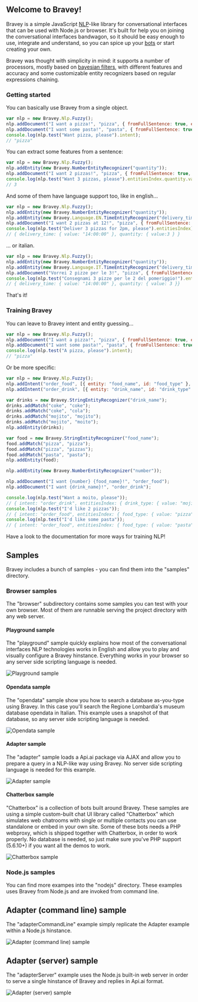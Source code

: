 ## Welcome to Bravey!
Bravey is a simple JavaScript [NLP](https://en.wikipedia.org/wiki/Natural_language_processing)-like library for conversational interfaces that can be used with Node.js or browser.
It's built for help you on joining the conversational interfaces bandwagon, so it should be easy enough to use, integrate and understand, so you can spice up your [bots](https://en.wikipedia.org/wiki/Internet_bot) or start creating your own.

Bravey was thought with simplicity in mind: it supports a number of processors, mostly based on [bayesian filters](https://en.wikipedia.org/wiki/Naive_Bayes_spam_filtering), with different features and accuracy and some customizable entity recognizers based on regular expressions chaining.

### Getting started

You can basically use Bravey from a single object.

```javascript
var nlp = new Bravey.Nlp.Fuzzy();
nlp.addDocument("I want a pizza!", "pizza", { fromFullSentence: true, expandIntent: true });
nlp.addDocument("I want some pasta!", "pasta", { fromFullSentence: true, expandIntent: true });
console.log(nlp.test("Want pizza, please").intent);
// "pizza"
```

You can extract some features from a sentence:

```javascript
var nlp = new Bravey.Nlp.Fuzzy();
nlp.addEntity(new Bravey.NumberEntityRecognizer("quantity"));
nlp.addDocument("I want 2 pizzas!", "pizza", { fromFullSentence: true, expandIntent: true });
console.log(nlp.test("Want 3 pizzas, please").entitiesIndex.quantity.value);
// 3
```

And some of them have language support too, like in english...

```javascript
var nlp = new Bravey.Nlp.Fuzzy();
nlp.addEntity(new Bravey.NumberEntityRecognizer("quantity"));
nlp.addEntity(new Bravey.Language.EN.TimeEntityRecognizer("delivery_time"));
nlp.addDocument("I want 2 pizzas at 12!", "pizza", { fromFullSentence: true, expandIntent: true });
console.log(nlp.test("Deliver 3 pizzas for 2pm, please").entitiesIndex);
// { delivery_time: { value: "14:00:00" }, quantity: { value:3 } }
```

... or italian.

```javascript
var nlp = new Bravey.Nlp.Fuzzy();
nlp.addEntity(new Bravey.NumberEntityRecognizer("quantity"));
nlp.addEntity(new Bravey.Language.IT.TimeEntityRecognizer("delivery_time"));
nlp.addDocument("Vorrei 2 pizze per le 3!", "pizza", { fromFullSentence: true, expandIntent: true });
console.log(nlp.test("Consegnami 3 pizze per le 2 del pomeriggio!").entitiesIndex);
// { delivery_time: { value: "14:00:00" }, quantity: { value: 3 }}
```

That's it!

### Training Bravey

You can leave to Bravey intent and entity guessing...

```javascript
var nlp = new Bravey.Nlp.Fuzzy();
nlp.addDocument("I want a pizza!", "pizza", { fromFullSentence: true, expandIntent: true });
nlp.addDocument("I want some pasta!", "pasta", { fromFullSentence: true, expandIntent: true });
console.log(nlp.test("A pizza, please").intent);
// "pizza"
```

Or be more specific:

```javascript
var nlp = new Bravey.Nlp.Fuzzy();
nlp.addIntent("order_food", [{ entity: "food_name", id: "food_type" }, { entity: "number", id: "quantity" }]);
nlp.addIntent("order_drink", [{ entity: "drink_name", id: "drink_type" }]);

var drinks = new Bravey.StringEntityRecognizer("drink_name");
drinks.addMatch("coke", "coke");
drinks.addMatch("coke", "cola");
drinks.addMatch("mojito", "mojito");
drinks.addMatch("mojito", "moito");
nlp.addEntity(drinks);

var food = new Bravey.StringEntityRecognizer("food_name");
food.addMatch("pizza", "pizza");
food.addMatch("pizza", "pizzas");
food.addMatch("pasta", "pasta");
nlp.addEntity(food);

nlp.addEntity(new Bravey.NumberEntityRecognizer("number"));

nlp.addDocument("I want {number} {food_name}!", "order_food");
nlp.addDocument("I want {drink_name}!", "order_drink");

console.log(nlp.test("Want a moito, please"));
// { intent: "order_drink", entitiesIndex: { drink_type: { value: "mojito" } } }
console.log(nlp.test("I'd like 2 pizzas"));
// { intent: "order_food", entitiesIndex: { food_type: { value: "pizza" }, quantity: { value: 2 } } }
console.log(nlp.test("I'd like some pasta"));
// { intent: "order_food", entitiesIndex: { food_type: { value: "pasta" } } }
```

Have a look to the documentation for more ways for training NLP!

## Samples

Bravey includes a bunch of samples - you can find them into the "samples" directory.

### Browser samples

The "browser" subdirectory contains some samples you can test with your own browser. Most of them are runnable serving the project directory with any web server.

#### Playground sample

The "playground" sample quickly explains how most of the conversational interfaces NLP technologies works in English and allow you to play and visually configure a Bravey hinstance. Everything works in your browser so any server side scripting language is needed.

![Playground sample](doc-static/images/sample-playground.png)

#### Opendata sample

The "opendata" sample show you how to search a database as-you-type using Bravey. In this case you'll search the Regione Lombardia's museum database opendata in Italian. This example uses a snapshot of that database, so any server side scripting language is needed.

![Opendata sample](doc-static/images/sample-opendata.png)

#### Adapter sample

The "adapter" sample loads a Api.ai package via AJAX and allow you to prepare a query in a NLP-like way using Bravey. No server side scripting language is needed for this example.

![Adapter sample](doc-static/images/sample-adapter.png)

#### Chatterbox sample

"Chatterbox" is a collection of bots built around Bravey. These samples are using a simple custom-built chat UI library called "Chatterbox" which simulates web chatrooms with single or multiple contacts you can use standalone or embed in your own site.
Some of these bots needs a PHP webproxy, which is shipped together with Chatterbox, in order to work properly. No database is needed, so just make sure you've PHP support (5.6.10+) if you want all the demos to work.

![Chatterbox sample](doc-static/images/sample-chatterbox.png)

### Node.js samples

You can find more exampes into the "nodejs" directory. These examples uses Bravey from Node.js and are invoked from command line.

## Adapter (command line) sample

The "adapterCommandLine" example simply replicate the Adapter example within a Node.js hinstance.

![Adapter (command line) sample](doc-static/images/sample-adaptercommandline.png)


## Adapter (server) sample

The "adapterServer" example uses the Node.js built-in web server in order to serve a single hinstance of Bravey and replies in Api.ai format.

![Adapter (server) sample](doc-static/images/sample-adapterserver.png)
